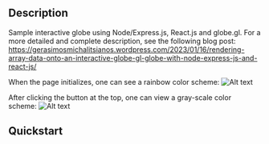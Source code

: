 ## Description

Sample interactive globe using Node/Express.js, React.js and globe.gl. For a more detailed and complete description, see the following blog post:
https://gerasimosmichalitsianos.wordpress.com/2023/01/16/rendering-array-data-onto-an-interactive-globe-gl-globe-with-node-express-js-and-react-js/

When the page initializes, one can see a rainbow color scheme:
![Alt text](https://i.imgur.com/GdkP2mz.png)

After clicking the button at the top, one can view a gray-scale color scheme:
![Alt text](https://i.imgur.com/71gbbv2.png)

## Quickstart



